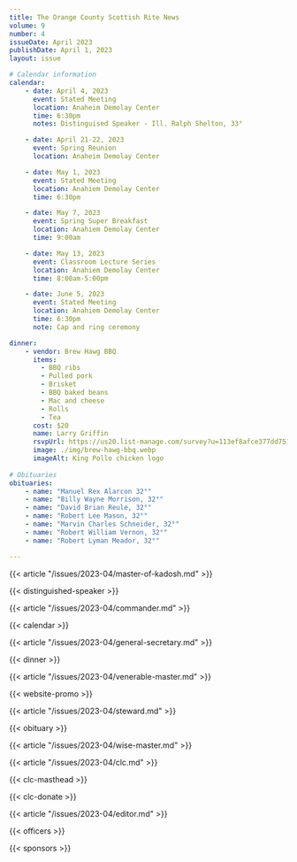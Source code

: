 ```yaml
---
title: The Orange County Scottish Rite News
volume: 9
number: 4
issueDate: April 2023
publishDate: April 1, 2023
layout: issue

# Calendar information
calendar:
    - date: April 4, 2023
      event: Stated Meeting
      location: Anaheim Demolay Center
      time: 6:30pm
      notes: Distinguised Speaker - Ill. Ralph Shelton, 33°

    - date: April 21-22, 2023
      event: Spring Reunion
      location: Anaheim Demolay Center

    - date: May 1, 2023
      event: Stated Meeting
      location: Anahiem Demolay Center
      time: 6:30pm

    - date: May 7, 2023
      event: Spring Super Breakfast
      location: Anahiem Demolay Center
      time: 9:00am

    - date: May 13, 2023
      event: Classroom Lecture Series
      location: Anahiem Demolay Center
      time: 8:00am-5:00pm

    - date: June 5, 2023
      event: Stated Meeting
      location: Anahiem Demolay Center
      time: 6:30pm
      note: Cap and ring ceremony

dinner:
    - vendor: Brew Hawg BBQ
      items:
        - BBQ ribs
        - Pulled pork
        - Brisket
        - BBQ baked beans
        - Mac and cheese
        - Rolls
        - Tea
      cost: $20
      name: Larry Griffin
      rsvpUrl: https://us20.list-manage.com/survey?u=113ef8afce377dd751cdbb0ca&id=5219dacb10&attribution=false
      image: ./img/brew-hawg-bbq.webp
      imageAlt: King Pollo chicken logo
      
# Obituaries
obituaries:
    - name: "Manuel Rex Alarcon 32°"
    - name: "Billy Wayne Morrison, 32°"
    - name: "David Brian Reule, 32°"
    - name: "Robert Lee Mason, 32°"
    - name: "Marvin Charles Schneider, 32°"
    - name: "Robert William Vernon, 32°"
    - name: "Robert Lyman Meador, 32°"

---
```


<!-- {{< article "/issues/2023-04/pr.md" >}} -->
{{< article "/issues/2023-04/master-of-kadosh.md" >}}

{{< distinguished-speaker >}}

{{< article "/issues/2023-04/commander.md" >}}

{{< calendar >}}

{{< article "/issues/2023-04/general-secretary.md" >}}

{{< dinner >}}

{{< article "/issues/2023-04/venerable-master.md" >}}

{{< website-promo >}}

<!-- {{< article "/issues/2023-04/senior-warden.md" >}} -->

{{< article "/issues/2023-04/steward.md" >}}

{{< obituary >}}

{{< article "/issues/2023-04/wise-master.md" >}}

{{< article "/issues/2023-04/clc.md" >}}

{{< clc-masthead >}}

{{< clc-donate >}}

{{< article "/issues/2023-04/editor.md" >}}

{{< officers >}}

{{< sponsors >}}




